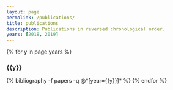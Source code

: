 ```yaml
---
layout: page
permalink: /publications/
title: publications
description: Publications in reversed chronological order.
years: [2018, 2019]
---
```


{% for y in page.years %}
  <h3 class="year">{{y}}</h3>
  {% bibliography -f papers -q @*[year={{y}}]* %}
{% endfor %}
